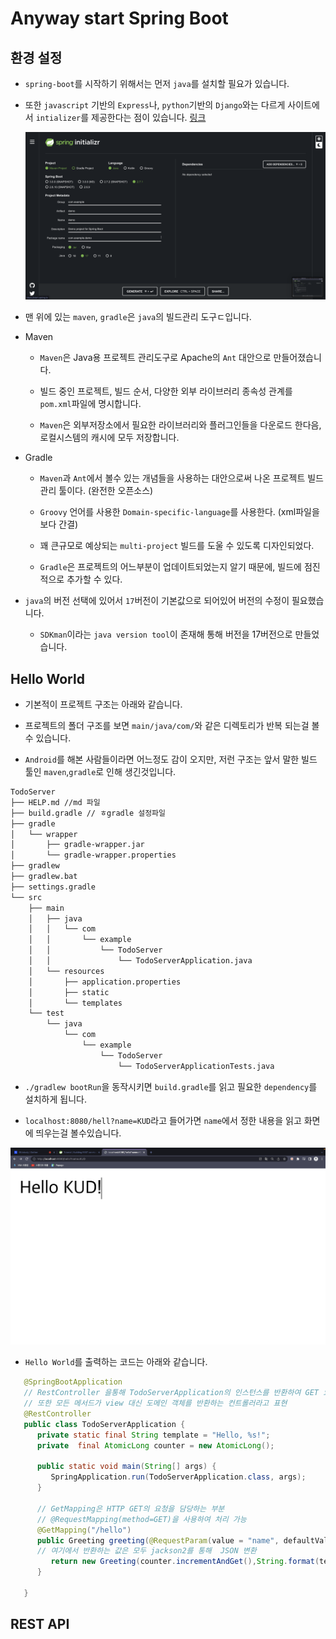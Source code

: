 # Anyway start Spring Boot

## 환경 설정

- `spring-boot`를 시작하기 위해서는 먼저 `java`를 설치할 필요가 있습니다.

- 또한 `javascript` 기반의 `Express`나, `python`기반의 `Django`와는 다르게 사이트에서 `intializer`를 제공한다는 점이 있습니다. [링크](https://start.spring.ioa)

  ![spring](./imgs/1.png)

- 맨 위에 있는 `maven`, `gradle`은 `java`의 빌드관리 도구ㄷ입니다.

- Maven

  - `Maven`은 Java용 프로젝트 관리도구로 Apache의 `Ant` 대안으로 만들어졌습니다.

  - 빌드 중인 프로젝트, 빌드 순서, 다양한 외부 라이브러리 종속성 관계를 `pom.xml`파일에 명시합니다.

  - `Maven`은 외부저장소에서 필요한 라이브러리와 플러그인들을 다운로드 한다음, 로컬시스템의 캐시에 모두 저장합니다.

- Gradle

  - `Maven`과 `Ant`에서 볼수 있는 개념들을 사용하는 대안으로써 나온 프로젝트 빌드 관리 툴이다. (완전한 오픈소스)

  - `Groovy` 언어를 사용한 `Domain-specific-language`를 사용한다. (xml파일을 보다 간결)

  - 꽤 큰규모로 예상되는 `multi-project` 빌드를 도울 수 있도록 디자인되었다.

  - `Gradle`은 프로젝트의 어느부분이 업데이트되었는지 알기 때문에, 빌드에 점진적으로 추가할 수 있다.

- `java`의 버전 선택에 있어서 `17`버전이 기본값으로 되어있어 버전의 수정이 필요했습니다.

  - `SDKman`이라는 `java version tool`이 존재해 통해 버전을 17버전으로 만들었습니다.

## Hello World

- 기본적이 프로젝트 구조는 아래와 같습니다.

- 프로젝트의 폴더 구조를 보면 `main/java/com/`와 같은 디렉토리가 반복 되는걸 볼수 있습니다.

- `Android`를 해본 사람들이라면 어느정도 감이 오지만, 저런 구조는 앞서 말한 빌드 툴인 `maven`,`gradle`로 인해 생긴것입니다.

```bash
TodoServer
├── HELP.md //md 파일
├── build.gradle // ㅎgradle 설정파일
├── gradle
│   └── wrapper
│       ├── gradle-wrapper.jar
│       └── gradle-wrapper.properties
├── gradlew
├── gradlew.bat
├── settings.gradle
└── src
    ├── main
    │   ├── java
    │   │   └── com
    │   │       └── example
    │   │           └── TodoServer
    │   │               └── TodoServerApplication.java
    │   └── resources
    │       ├── application.properties
    │       ├── static
    │       └── templates
    └── test
        └── java
            └── com
                └── example
                    └── TodoServer
                        └── TodoServerApplicationTests.java

```

- `./gradlew bootRun`을 동작시키면 `build.gradle`를 읽고 필요한 `dependency`를 설치하게 됩니다.

- `localhost:8080/hell?name=KUD`라고 들어가면 `name`에서 정한 내용을 읽고 화면에 띄우는걸 볼수있습니다.

![2](./imgs/2.png)

- `Hello World`를 출력하는 코드는 아래와 같습니다. 

```java
   @SpringBootApplication 
   // RestController 을통해 TodoServerApplication의 인스턴스를 반환하여 GET 요청을 처리
   // 또한 모든 메서드가 view 대신 도메인 객체를 반환하는 컨트롤러라고 표현
   @RestController 
   public class TodoServerApplication {
      private static final String template = "Hello, %s!";
      private  final AtomicLong counter = new AtomicLong();

      public static void main(String[] args) {
         SpringApplication.run(TodoServerApplication.class, args);
      }

      // GetMapping은 HTTP GET의 요청을 담당하는 부분
      // @RequestMapping(method=GET)을 사용하여 처리 가능
      @GetMapping("/hello")
      public Greeting greeting(@RequestParam(value = "name", defaultValue = "World") String name) {
      // 여기에서 반환하는 값은 모두 jackson2를 통해  JSON 변환  
         return new Greeting(counter.incrementAndGet(),String.format(template,name));
      }

   }
```

## REST API
